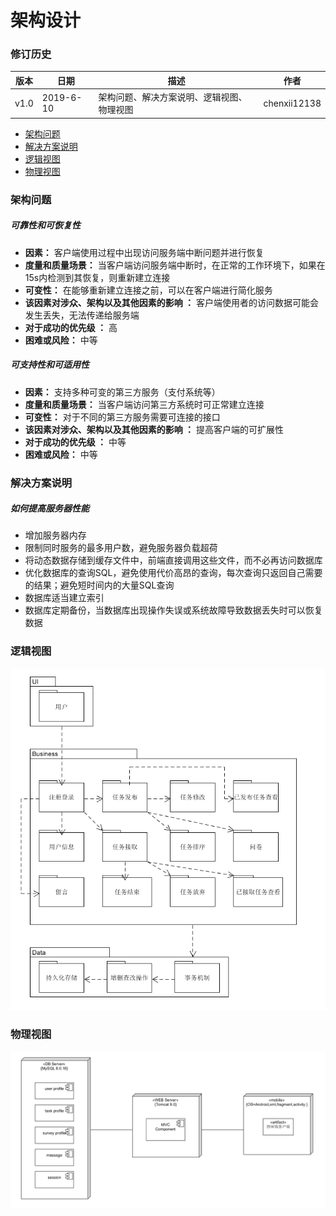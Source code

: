 # 架构设计

### 修订历史

| 版本 | 日期      | 描述                             | 作者         |
| ---- | --------- | -------------------------------- | ------------ |
| v1.0 | 2019-6-10 | 架构问题、解决方案说明、逻辑视图、物理视图| chenxii12138 |

- [架构问题](https://github.com/sysu-abi/docs/blob/master/7.4%20Architecture%20design.md#%E6%9E%B6%E6%9E%84%E9%97%AE%E9%A2%98)
- [解决方案说明](https://github.com/sysu-abi/docs/blob/master/7.4%20Architecture%20design.md#%E8%A7%A3%E5%86%B3%E6%96%B9%E6%A1%88%E8%AF%B4%E6%98%8E)
- [逻辑视图](https://github.com/sysu-abi/docs/blob/master/7.4%20Architecture%20design.md#%E9%80%BB%E8%BE%91%E8%A7%86%E5%9B%BE)
- [物理视图](https://github.com/sysu-abi/docs/blob/master/7.4%20Architecture%20design.md#%E7%89%A9%E7%90%86%E8%A7%86%E5%9B%BE)

### 架构问题

##### 可靠性和可恢复性

- **因素：** 客户端使用过程中出现访问服务端中断问题并进行恢复
- **度量和质量场景：** 当客户端访问服务端中断时，在正常的工作环境下，如果在15s内检测到其恢复，则重新建立连接 
- **可变性：** 在能够重新建立连接之前，可以在客户端进行简化服务
- **该因素对涉众、架构以及其他因素的影响 ：** 客户端使用者的访问数据可能会发生丢失，无法传递给服务端
- **对于成功的优先级 ：** 高
- **困难或风险：** 中等

##### 可支持性和可适用性

- **因素：** 支持多种可变的第三方服务（支付系统等）
- **度量和质量场景：** 当客户端访问第三方系统时可正常建立连接
- **可变性：** 对于不同的第三方服务需要可连接的接口
- **该因素对涉众、架构以及其他因素的影响 ：** 提高客户端的可扩展性
- **对于成功的优先级 ：** 中等
- **困难或风险：** 中等

### 解决方案说明

##### 如何提高服务器性能

- 增加服务器内存
- 限制同时服务的最多用户数，避免服务器负载超荷
- 将动态数据存储到缓存文件中，前端直接调用这些文件，而不必再访问数据库
- 优化数据库的查询SQL，避免使用代价高昂的查询，每次查询只返回自己需要的结果；避免短时间内的大量SQL查询
- 数据库适当建立索引
- 数据库定期备份，当数据库出现操作失误或系统故障导致数据丢失时可以恢复数据

### 逻辑视图

![架构设计-逻辑视图](https://github.com/sysu-abi/image/blob/master/%E6%9E%B6%E6%9E%84%E8%AE%BE%E8%AE%A1-%E9%80%BB%E8%BE%91%E8%A7%86%E5%9B%BE.PNG)

### 物理视图
![架构设计-物理视图](https://github.com/sysu-abi/image/blob/master/%E6%9E%B6%E6%9E%84%E8%AE%BE%E8%AE%A1-%E7%89%A9%E7%90%86%E8%A7%86%E5%9B%BE.PNG)
